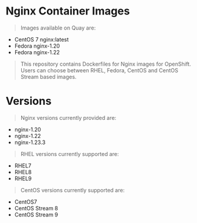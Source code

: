 #  Nginx Container Images
> Images available on Quay are:
* CentOS 7 nginx:latest
* Fedora nginx-1.20
* Fedora nginx-1.22
> This repository contains Dockerfiles for Nginx images for OpenShift. Users can choose between RHEL, Fedora, CentOS and CentOS Stream based images.
#  Versions
> Nginx versions currently provided are:
* nginx-1.20
* nginx-1.22
* nginx-1.23.3
> RHEL versions currently supported are:
* RHEL7
* RHEL8
* RHEL9
> CentOS versions currently supported are:
* CentOS7
* CentOS Stream 8
* CentOS Stream 9
